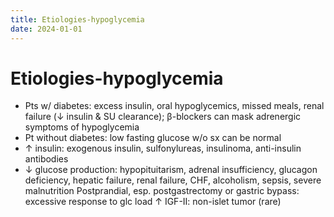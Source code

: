 ```yaml
---
title: Etiologies-hypoglycemia
date: 2024-01-01
---
```

# Etiologies-hypoglycemia

* Pts w/ diabetes: excess insulin, oral hypoglycemics, missed meals, renal failure (↓ insulin & SU clearance); β-blockers can mask adrenergic symptoms of hypoglycemia
* Pt without diabetes: low fasting glucose w/o sx can be normal
* ↑ insulin: exogenous insulin, sulfonylureas, insulinoma, anti-insulin antibodies
* ↓ glucose production: hypopituitarism, adrenal insufficiency, glucagon deficiency, hepatic failure, renal failure, CHF, alcoholism, sepsis, severe malnutrition
Postprandial, esp. postgastrectomy or gastric bypass: excessive response to glc load
↑ IGF-II: non-islet tumor (rare)
